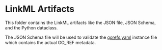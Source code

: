# LinkML Artifacts

This folder contains the LinkML artifacts like the JSON file, JSON Schema, and the Python dataclass.

The JSON Schema file will be used to validate the [gorefs.yaml](../gorefs.yaml) instance file which contains the actual GO_REF metadata.